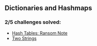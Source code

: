 ## Dictionaries and Hashmaps

### **2/5** challenges solved:

* [Hash Tables: Ransom Note](ransom-note)
* [Two Strings](two-strings)